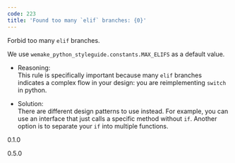 ```yaml
---
code: 223
title: 'Found too many `elif` branches: {0}'
---
```


Forbid too many `elif` branches.

We use `wemake_python_styleguide.constants.MAX_ELIFS` as a default
value.

  - Reasoning:  
    This rule is specifically important because many `elif` branches
    indicates a complex flow in your design: you are reimplementing
    `switch` in python.

  - Solution:  
    There are different design patterns to use instead. For example, you
    can use an interface that just calls a specific method without `if`.
    Another option is to separate your `if` into multiple functions.

<div class="versionadded">

0.1.0

</div>

<div class="versionchanged">

0.5.0

</div>